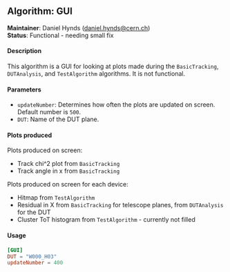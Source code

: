 ## Algorithm: GUI
**Maintainer**: Daniel Hynds (<daniel.hynds@cern.ch>)  
**Status**: Functional - needing small fix

#### Description
This algorithm is a GUI for looking at plots made during the `BasicTracking`, `DUTAnalysis`, and `TestAlgorithm` algorithms. It is not functional.

#### Parameters
* `updateNumber`: Determines how often the plots are updated on screen. Default number is `500`.
* `DUT`: Name of the DUT plane.

#### Plots produced
Plots produced on screen:
* Track chi^2 plot from `BasicTracking`
* Track angle in x from `BasicTracking`

Plots produced on screen for each device:
* Hitmap from `TestAlgorithm`
* Residual in X from `BasicTracking` for telescope planes, from `DUTAnalysis` for the DUT
* Cluster ToT histogram from `TestAlgorithm` - currently not filled

#### Usage
```toml
[GUI]
DUT = "W000_H03"
updateNumber = 400
```
